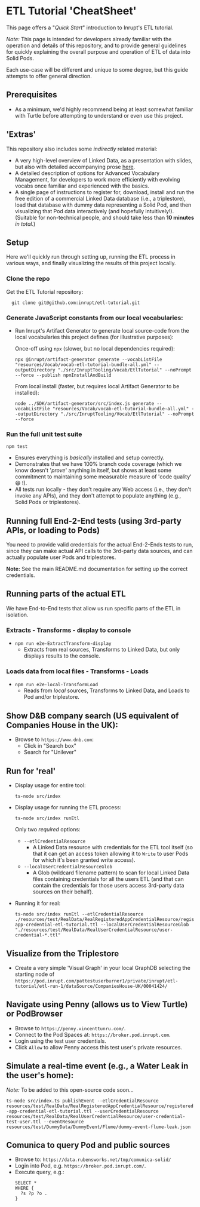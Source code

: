 # ETL Tutorial 'CheatSheet'

This page offers a "_Quick Start_" introduction to Inrupt's ETL tutorial.

_*Note:*_ This page is intended for developers already familiar with the
operation and details of this repository, and to provide general guidelines for
quickly explaining the overall purpose and operation of ETL of data into Solid
Pods.

Each use-case will be different and unique to some degree, but this guide
attempts to offer general direction.

## Prerequisites

- As a minimum, we'd highly recommend being at least somewhat familiar with
  Turtle before attempting to understand or even use this project.

## 'Extras'

This repository also includes some _indirectly_ related material:

- A very high-level overview of Linked Data, as a presentation with slides, but
  also with detailed accompanying prose [here](docs/LinkedDataOverview).
- A detailed description of options for Advanced Vocabulary Management, for
  developers to work more efficiently with evolving vocabs once familiar and
  experienced with the basics.
- A single page of instructions to register for, download, install and run the
  free edition of a commercial Linked Data database (i.e., a triplestore), load
  that database with dummy data representing a Solid Pod, and then visualizing
  that Pod data interactively (and hopefully intuitively!).
  (Suitable for non-technical people, and should take less than **10 minutes**
  _*in total*_.)

## Setup

Here we'll quickly run through setting up, running the ETL process in various
ways, and finally visualizing the results of this project locally.

### Clone the repo

Get the ETL Tutorial repository:

```
  git clone git@github.com:inrupt/etl-tutorial.git
```

### Generate JavaScript constants from our local vocabularies:

- Run Inrupt's Artifact Generator to generate local source-code from the local
  vocabularies this project defines (for illustrative purposes):

  Once-off using `npx` (slower, but no local dependencies required):

  ```
  npx @inrupt/artifact-generator generate --vocabListFile "resources/Vocab/vocab-etl-tutorial-bundle-all.yml" --outputDirectory "./src/InruptTooling/Vocab/EtlTutorial" --noPrompt --force --publish npmInstallAndBuild
  ```

  From local install (faster, but requires local Artifact Generator to be
  installed):

  ```
  node ../SDK/artifact-generator/src/index.js generate --vocabListFile "resources/Vocab/vocab-etl-tutorial-bundle-all.yml" --outputDirectory "./src/InruptTooling/Vocab/EtlTutorial" --noPrompt --force
  ```

### Run the full unit test suite

```
npm test
```

- Ensures everything is _basically_ installed and setup correctly.
- Demonstrates that we have 100% branch code coverage (which we know doesn't
  '_prove_' anything in itself, but shows at least some commitment to
  maintaining some measurable measure of 'code quality' 😄 !).
- All tests run locally - they don't require any Web access (i.e., they don't
  invoke any APIs), and they don't attempt to populate anything (e.g., Solid
  Pods or triplestores).

## Running full End-2-End tests (using 3rd-party APIs, or loading to Pods)

You need to provide valid credentials for the actual End-2-Ends tests to run,
since they can make actual API calls to the 3rd-party data sources, and can
actually populate user Pods and triplestores.

**Note:** See the main README.md documentation for setting up the correct
credentials.

## Running parts of the actual ETL

We have End-to-End tests that allow us run specific parts of the ETL in
isolation.

### Extracts - Transforms - display to console

- `npm run e2e-ExtractTransform-display`
  - Extracts from real sources, Transforms to Linked Data, but only displays
    results to the console.

### Loads data from local files - Transforms - Loads

- `npm run e2e-local-TransformLoad`
  - Reads from _local_ sources, Transforms to Linked Data, and Loads to Pod
    and/or triplestore.

## Show D&B company search (US equivalent of Companies House in the UK):

- Browse to `https://www.dnb.com`:
  - Click in "Search box"
  - Search for "Unilever"

## Run for 'real'

- Display usage for entire tool:

  ```
  ts-node src/index
  ```

- Display usage for running the ETL process:

  ```
  ts-node src/index runEtl
  ```

  Only two _required_ options:

  - `--etlCredentialResource`
    - A Linked Data resource with credentials for the ETL tool itself (so that
      it can get an access token allowing it to `Write` to user Pods for which
      it's been granted write access).
  - `--localUserCredentialResourceGlob`
    - A Glob (wildcard filename pattern) to scan for local Linked Data files
      containing credentials for all the users ETL (and that can contain the
      credentials for those users access 3rd-party data sources on their
      behalf).

- Running it for real:

  ```
  ts-node src/index runEtl --etlCredentialResource ./resources/test/RealData/RealRegisteredAppCredentialResource/registered-app-credential-etl-tutorial.ttl --localUserCredentialResourceGlob "./resources/test/RealData/RealUserCredentialResource/user-credential-*.ttl"
  ```

## Visualize from the Triplestore

- Create a very simple 'Visual Graph' in your local GraphDB selecting the
  starting node of
  `https://pod.inrupt.com/pattestuserburner1/private/inrupt/etl-tutorial/etl-run-1/dataSource/CompaniesHouse-UK/00041424/`

## Navigate using Penny (allows us to View Turtle) or PodBrowser

- Browse to `https://penny.vincenttunru.com/`.
- Connect to the Pod Spaces at: `https://broker.pod.inrupt.com`.
- Login using the test user credentials.
- Click `Allow` to allow Penny access this test user's private resources.

## Simulate a real-time event (e.g., a Water Leak in the user's home):

_Note:_ To be added to this open-source code soon...

`ts-node src/index.ts publishEvent --etlCredentialResource resources/test/RealData/RealRegisteredAppCredentialResource/registered-app-credential-etl-tutorial.ttl --userCredentialResource resources/test/RealData/RealUserCredentialResource/user-credential-test-user.ttl --eventResource resources/test/DummyData/DummyEvent/Flume/dummy-event-flume-leak.json`

## Comunica to query Pod and public sources

- Browse to: `https://data.rubensworks.net/tmp/comunica-solid/`
- Login into Pod, e.g. `https://broker.pod.inrupt.com/`.
- Execute query, e.g.:
  ```
  SELECT *
  WHERE {
    ?s ?p ?o .
  }
  ```

